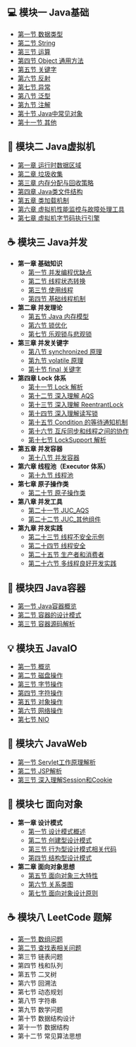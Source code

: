 ## 💻 模块一 Java基础

- [第一节 数据类型](JavaBasics/notes/00数据类型.md)
- [第二节 String](JavaBasics/notes/01String.md)
- [第三节 运算](JavaBasics/notes/02%E8%BF%90%E7%AE%97.md)
- [第四节 Object 通用方法](JavaBasics/notes/03Object%E9%80%9A%E7%94%A8%E6%96%B9%E6%B3%95.md) 
- [第五节 关键字](JavaBasics/notes/04%E5%85%B3%E9%94%AE%E5%AD%97.md) 
-  [第六节 反射](JavaBasics/notes/05%E5%8F%8D%E5%B0%84.md)  
- [第七节 异常](JavaBasics/notes/06%E5%BC%82%E5%B8%B8.md)  
- [第八节 泛型](JavaBasics/notes/07%E6%B3%9B%E5%9E%8B.md) 
- [第九节 注解](JavaBasics/notes/08%E6%B3%A8%E8%A7%A3.md)  
- [第十节 Java中常见对象](JavaBasics/notes/09Java%E5%B8%B8%E8%A7%81%E5%AF%B9%E8%B1%A1.md)  
- [第十一节 其他](JavaBasics/notes/10%E5%85%B6%E4%BB%96.md) 

## 🎨 模块二 Java虚拟机

- [第一章 运行时数据区域](JVM/notes/00%E8%BF%90%E8%A1%8C%E6%97%B6%E6%95%B0%E6%8D%AE%E5%8C%BA%E5%9F%9F.md) 
- [第二章 垃圾收集](JVM/notes/01%E5%9E%83%E5%9C%BE%E6%94%B6%E9%9B%86.md) 
- [第三章 内存分配与回收策略](JVM/notes/02%E5%86%85%E5%AD%98%E5%88%86%E9%85%8D%E4%B8%8E%E5%9B%9E%E6%94%B6%E7%AD%96%E7%95%A5.md) 
- [第四章 Java类文件结构](JVM/notes/03Java%E7%B1%BB%E6%96%87%E4%BB%B6%E7%BB%93%E6%9E%84.md)
- [第五章 类加载机制](JVM/notes/04%E7%B1%BB%E5%8A%A0%E8%BD%BD%E6%9C%BA%E5%88%B6.md)
- [第六章 虚拟机性能监控与故障处理工具](JVM/notes/05%E8%99%9A%E6%8B%9F%E6%9C%BA%E6%80%A7%E8%83%BD%E7%9B%91%E6%8E%A7%E5%92%8C%E6%95%85%E9%9A%9C%E5%A4%84%E7%90%86%E5%B7%A5%E5%85%B7.md) 
- [第七章 虚拟机字节码执行引擎](JVM/notes/06%E8%99%9A%E6%8B%9F%E6%9C%BA%E5%AD%97%E8%8A%82%E7%A0%81%E6%89%A7%E8%A1%8C%E5%BC%95%E6%93%8E.md)  

## ☕️ 模块三 Java并发

- **第一章 基础知识**
  * [第一节 并发编程优缺点](Concurrency/notes/00%E5%B9%B6%E5%8F%91%E7%BC%96%E7%A8%8B%E7%9A%84%E4%BC%98%E7%BC%BA%E7%82%B9.md) 
  * [第二节 线程状态转换](Concurrency/notes/01%E7%BA%BF%E7%A8%8B%E7%8A%B6%E6%80%81%E8%BD%AC%E6%8D%A2.md) 
  * [第三节 使用线程](Concurrency/notes/02%E4%BD%BF%E7%94%A8%E7%BA%BF%E7%A8%8B.md) 
  * [第四节 基础线程机制](Concurrency/notes/03%E5%9F%BA%E7%A1%80%E7%BA%BF%E7%A8%8B%E6%9C%BA%E5%88%B6.md) 
- **第二章 并发理论**    
  * [第五节 Java 内存模型](Concurrency/notes/04Java%E5%86%85%E5%AD%98%E6%A8%A1%E5%9E%8B.md)   
  * [第六节 锁优化](Concurrency/notes/05%E9%94%81%E4%BC%98%E5%8C%96.md) 
  * [第七节 乐观锁与悲观锁](Concurrency/notes/06%E4%B9%90%E8%A7%82%E9%94%81%E4%B8%8E%E6%82%B2%E8%A7%82%E9%94%81.md) 
- **第三章 并发关键字**
  * [第八节 synchronized 原理](Concurrency/notes/06synchronized%E5%8E%9F%E7%90%86.md)
  * [第九节 volatile 原理](Concurrency/notes/07volatile%E5%8E%9F%E7%90%86.md) 
  * [第十节 final 关键字](Concurrency/notes/08final%E5%85%B3%E9%94%AE%E5%AD%97.md)  
- **第四章 Lock 体系**
  * [第十一节 Lock 解析](Concurrency/notes/09Lock%E8%A7%A3%E6%9E%90.md)  
  * [第十二节 深入理解 AQS](Concurrency/notes/10%E6%B7%B1%E5%85%A5%E7%90%86%E8%A7%A3AQS.md)  
  * [第十三节 深入理解 ReentrantLock](Concurrency/notes/11%E6%B7%B1%E5%85%A5%E7%90%86%E8%A7%A3ReentrantLock.md) 
  * [第十四节 深入理解读写锁](Concurrency/notes/12%E6%B7%B1%E5%85%A5%E7%90%86%E8%A7%A3%E8%AF%BB%E5%86%99%E9%94%81ReentrantReadWriteLock.md) 
  * [第十五节 Condition 的等待通知机制](Concurrency/notes/13Condition%E7%9A%84await%E5%92%8Csignal%E7%AD%89%E5%BE%85%E9%80%9A%E7%9F%A5%E6%9C%BA%E5%88%B6.md) 
  * [第十六节 互斥同步和线程之间的协作](Concurrency/notes/14%E4%BA%92%E6%96%A5%E5%90%8C%E6%AD%A5%E5%92%8C%E7%BA%BF%E7%A8%8B%E4%B9%8B%E9%97%B4%E7%9A%84%E5%8D%8F%E4%BD%9C..md) 
  * [第十七节 LockSupport 解析](Concurrency/notes/15LockSupport%E8%A7%A3%E6%9E%90.md) 
- **第五章 并发容器**   
  * [ 第十八节 并发容器](Concurrency/notes/16%E5%B9%B6%E5%8F%91%E5%AE%B9%E5%99%A8.md) 
- **第六章 线程池（Executor 体系）**    
  * [第十九节 线程池](Concurrency/notes/17%E7%BA%BF%E7%A8%8B%E6%B1%A0.md) 
- **第七章 原子操作类**
  * [第二十节 原子操作类](Concurrency/notes/19%E5%8E%9F%E5%AD%90%E6%93%8D%E4%BD%9C%E7%B1%BB.md)  
- **第八章 并发工具**   
  *  [第二十一节 JUC_AQS](Concurrency/notes/20JUC_AQS.md) 
  * [第二十二节 JUC_其他组件](Concurrency/notes/21JUC_%E5%85%B6%E4%BB%96%E7%BB%84%E4%BB%B6.md)  
- **第九章 并发实践**   
  * [第二十三节 线程不安全示例](Concurrency/notes/22%E7%BA%BF%E7%A8%8B%E4%B8%8D%E5%AE%89%E5%85%A8%E7%A4%BA%E4%BE%8B.md) 
  *  [第二十四节 线程安全](Concurrency/notes/23%E7%BA%BF%E7%A8%8B%E5%AE%89%E5%85%A8.md)
  * [第二十五节 生产者和消费者](Concurrency/notes/24%E7%94%9F%E4%BA%A7%E8%80%85%E5%92%8C%E6%B6%88%E8%B4%B9%E8%80%85.md) 
  * [第二十六节 多线程良好开发实践](Concurrency/notes/25%E5%A4%9A%E7%BA%BF%E7%A8%8B%E8%89%AF%E5%A5%BD%E5%BC%80%E5%8F%91%E5%AE%9E%E8%B7%B5.md)

## 🔨 模块四 Java容器

- [第一节 Java容器概览](JavaContainer/notes/00Java%E5%AE%B9%E5%99%A8%E6%A6%82%E8%A7%88.md)
- [第二节 容器的设计模式](JavaContainer/notes/01%E5%AE%B9%E5%99%A8%E4%B8%AD%E7%9A%84%E8%AE%BE%E8%AE%A1%E6%A8%A1%E5%BC%8F.md)
- [第三节 容器源码解析](JavaContainer/notes/02%E5%AE%B9%E5%99%A8%E6%BA%90%E7%A0%81%E5%88%86%E6%9E%90.md)

## 💡 模块五 JavaIO

- [第一节 概览](JavaIO/notes/00%E6%A6%82%E8%A7%88.md) 
- [第二节 磁盘操作](JavaIO/notes/01%E7%A3%81%E7%9B%98%E6%93%8D%E4%BD%9C.md)  
- [第三节 字节操作](JavaIO/notes/02%E5%AD%97%E8%8A%82%E6%93%8D%E4%BD%9C.md) 
- [第四节 字符操作](JavaIO/notes/03%E5%AD%97%E7%AC%A6%E6%93%8D%E4%BD%9C.md)  
- [第五节 对象操作](JavaIO/notes/04%E5%AF%B9%E8%B1%A1%E6%93%8D%E4%BD%9C.md)  
- [第六节 网络操作](JavaIO/notes/05%E7%BD%91%E7%BB%9C%E6%93%8D%E4%BD%9C.md)  
- [第七节 NIO](JavaIO/notes/06NIO.md)

## 📝 模块六 JavaWeb

- [第一节 Servlet工作原理解析](JavaWeb/00Servlet%E5%B7%A5%E4%BD%9C%E5%8E%9F%E7%90%86%E8%A7%A3%E6%9E%90.md)  
- [第二节 JSP解析](JavaWeb/01JSP%E8%A7%A3%E6%9E%90.md)
- [第三节 深入理解Session和Cookie](JavaWeb/02%E6%B7%B1%E5%85%A5%E7%90%86%E8%A7%A3Session%E5%92%8CCookie.md)

## 👫 模块七 面向对象

- **第一章 设计模式**
  * [第一节 设计模式概述](Object_Oriented/notes/00%E6%A6%82%E8%BF%B0.md) 
  * [第二节 创建型设计模式](Object_Oriented/notes/01%E5%88%9B%E5%BB%BA%E5%9E%8B.md)
  * [第三节 行为型设计模式相关代码](Object_Oriented/src/code_01_activity)
  * [第四节 结构型设计模式](Object_Oriented/notes/03%E7%BB%93%E6%9E%84%E5%9E%8B.md) 
- **第二章 面向对象思想**
  *  [第五节 面向对象三大特性](Object_Oriented/notes/04%E9%9D%A2%E5%90%91%E5%AF%B9%E8%B1%A1%E4%B8%89%E5%A4%A7%E7%89%B9%E6%80%A7.md)  
  *  [第六节 关系类图](Object_Oriented/notes/05%E5%85%B3%E7%B3%BB%E7%B1%BB%E5%9B%BE.md) 
  * [第七节 面向对象设计原则](Object_Oriented/notes/06%E9%9D%A2%E5%90%91%E5%AF%B9%E8%B1%A1%E8%AE%BE%E8%AE%A1%E5%8E%9F%E5%88%99.md)

## ☕️ 模块八 LeetCode 题解

- [第一节 数组问题](LeetCode/1_数组问题.md)
- [第二节 查找表相关问题](LeetCode/2_查找表相关问题.md)
- 第三节 链表问题
- 第四节 栈和队列
- 第五节 二叉树
- 第六节 回溯法
- 第七节 动态规划
- 第八节 字符串
- 第九节 数学问题
- 第十节 数据结构设计
- 第十一节 数据结构
- 第十二节 常见算法思想